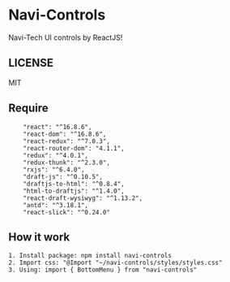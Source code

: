 # Navi-Controls

Navi-Tech UI controls by ReactJS!

## LICENSE

MIT

## Require

```
    "react": "^16.8.6",
    "react-dom": "^16.8.6",
    "react-redux": "^7.0.3",
    "react-router-dom": "4.1.1",
    "redux": "^4.0.1",
    "redux-thunk": "^2.3.0",
    "rxjs": "^6.4.0",
    "draft-js": "^0.10.5",
    "draftjs-to-html": "^0.8.4",
    "html-to-draftjs": "^1.4.0",
    "react-draft-wysiwyg": "^1.13.2",
    "antd": "^3.18.1",
    "react-slick": "^0.24.0"
```

## How it work

```
1. Install package: npm install navi-controls
2. Import css: "@Import "~/navi-controls/styles/styles.css"
3. Using: import { BottomMenu } from "navi-controls"
```
